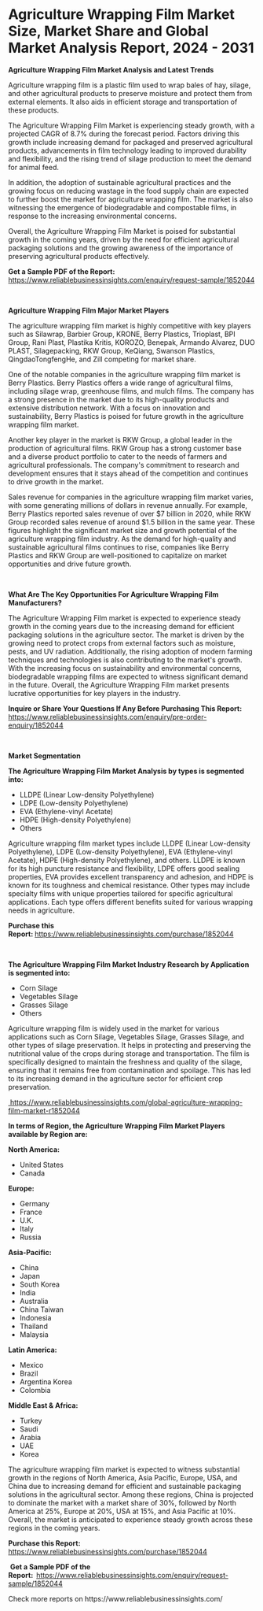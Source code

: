 <p><h1>Agriculture Wrapping Film Market Size, Market Share and Global Market Analysis Report, 2024 - 2031</h1></p><p><strong>Agriculture Wrapping Film Market Analysis and Latest Trends</strong></p>
<p><p>Agriculture wrapping film is a plastic film used to wrap bales of hay, silage, and other agricultural products to preserve moisture and protect them from external elements. It also aids in efficient storage and transportation of these products.</p><p>The Agriculture Wrapping Film Market is experiencing steady growth, with a projected CAGR of 8.7% during the forecast period. Factors driving this growth include increasing demand for packaged and preserved agricultural products, advancements in film technology leading to improved durability and flexibility, and the rising trend of silage production to meet the demand for animal feed.</p><p>In addition, the adoption of sustainable agricultural practices and the growing focus on reducing wastage in the food supply chain are expected to further boost the market for agriculture wrapping film. The market is also witnessing the emergence of biodegradable and compostable films, in response to the increasing environmental concerns.</p><p>Overall, the Agriculture Wrapping Film Market is poised for substantial growth in the coming years, driven by the need for efficient agricultural packaging solutions and the growing awareness of the importance of preserving agricultural products effectively.</p></p>
<p><strong>Get a Sample PDF of the Report:&nbsp;</strong> <a href="https://www.reliablebusinessinsights.com/enquiry/request-sample/1852044">https://www.reliablebusinessinsights.com/enquiry/request-sample/1852044</a></p>
<p>&nbsp;</p>
<p><strong>Agriculture Wrapping Film Major Market Players</strong></p>
<p><p>The agriculture wrapping film market is highly competitive with key players such as Silawrap, Barbier Group, KRONE, Berry Plastics, Trioplast, BPI Group, Rani Plast, Plastika Kritis, KOROZO, Benepak, Armando Alvarez, DUO PLAST, Silagepacking, RKW Group, KeQiang, Swanson Plastics, QingdaoTongfengHe, and Zill competing for market share.</p><p>One of the notable companies in the agriculture wrapping film market is Berry Plastics. Berry Plastics offers a wide range of agricultural films, including silage wrap, greenhouse films, and mulch films. The company has a strong presence in the market due to its high-quality products and extensive distribution network. With a focus on innovation and sustainability, Berry Plastics is poised for future growth in the agriculture wrapping film market.</p><p>Another key player in the market is RKW Group, a global leader in the production of agricultural films. RKW Group has a strong customer base and a diverse product portfolio to cater to the needs of farmers and agricultural professionals. The company's commitment to research and development ensures that it stays ahead of the competition and continues to drive growth in the market.</p><p>Sales revenue for companies in the agriculture wrapping film market varies, with some generating millions of dollars in revenue annually. For example, Berry Plastics reported sales revenue of over $7 billion in 2020, while RKW Group recorded sales revenue of around $1.5 billion in the same year. These figures highlight the significant market size and growth potential of the agriculture wrapping film industry. As the demand for high-quality and sustainable agricultural films continues to rise, companies like Berry Plastics and RKW Group are well-positioned to capitalize on market opportunities and drive future growth.</p></p>
<p>&nbsp;</p>
<p><strong>What Are The Key Opportunities For Agriculture Wrapping Film Manufacturers?</strong></p>
<p><p>The Agriculture Wrapping Film market is expected to experience steady growth in the coming years due to the increasing demand for efficient packaging solutions in the agriculture sector. The market is driven by the growing need to protect crops from external factors such as moisture, pests, and UV radiation. Additionally, the rising adoption of modern farming techniques and technologies is also contributing to the market's growth. With the increasing focus on sustainability and environmental concerns, biodegradable wrapping films are expected to witness significant demand in the future. Overall, the Agriculture Wrapping Film market presents lucrative opportunities for key players in the industry.</p></p>
<p><strong>Inquire or Share Your Questions If Any Before Purchasing This Report:</strong> <a href="https://www.reliablebusinessinsights.com/enquiry/pre-order-enquiry/1852044">https://www.reliablebusinessinsights.com/enquiry/pre-order-enquiry/1852044</a></p>
<p>&nbsp;</p>
<p><strong>Market Segmentation</strong></p>
<p><strong>The Agriculture Wrapping Film Market Analysis by types is segmented into:</strong></p>
<p><ul><li>LLDPE (Linear Low-density Polyethylene)</li><li>LDPE (Low-density Polyethylene)</li><li>EVA (Ethylene-vinyl Acetate)</li><li>HDPE (High-density Polyethylene)</li><li>Others</li></ul></p>
<p><p>Agriculture wrapping film market types include LLDPE (Linear Low-density Polyethylene), LDPE (Low-density Polyethylene), EVA (Ethylene-vinyl Acetate), HDPE (High-density Polyethylene), and others. LLDPE is known for its high puncture resistance and flexibility, LDPE offers good sealing properties, EVA provides excellent transparency and adhesion, and HDPE is known for its toughness and chemical resistance. Other types may include specialty films with unique properties tailored for specific agricultural applications. Each type offers different benefits suited for various wrapping needs in agriculture.</p></p>
<p><strong>Purchase this Report:&nbsp;</strong><a href="https://www.reliablebusinessinsights.com/purchase/1852044">https://www.reliablebusinessinsights.com/purchase/1852044</a></p>
<p>&nbsp;</p>
<p><strong>The Agriculture Wrapping Film Market Industry Research by Application is segmented into:</strong></p>
<p><ul><li>Corn Silage</li><li>Vegetables Silage</li><li>Grasses Silage</li><li>Others</li></ul></p>
<p><p>Agriculture wrapping film is widely used in the market for various applications such as Corn Silage, Vegetables Silage, Grasses Silage, and other types of silage preservation. It helps in protecting and preserving the nutritional value of the crops during storage and transportation. The film is specifically designed to maintain the freshness and quality of the silage, ensuring that it remains free from contamination and spoilage. This has led to its increasing demand in the agriculture sector for efficient crop preservation.</p></p>
<p><a href="https://www.reliablebusinessinsights.com/global-agriculture-wrapping-film-market-r1852044">&nbsp;https://www.reliablebusinessinsights.com/global-agriculture-wrapping-film-market-r1852044</a></p>
<p><strong>In terms of Region, the Agriculture Wrapping Film Market Players available by Region are:</strong></p>
<p>
    <p> <strong> North America: </strong>
        <ul>
            <li>United States</li>
            <li>Canada</li>
        </ul>
        </p> 
    <p> <strong> Europe: </strong>
        <ul>
            <li>Germany</li>
            <li>France</li>
            <li>U.K.</li>
            <li>Italy</li>
            <li>Russia</li>
        </ul>
        </p> 
    <p> <strong> Asia-Pacific: </strong>
        <ul>
            <li>China</li>
            <li>Japan</li>
            <li>South Korea</li>
            <li>India</li>
            <li>Australia</li>
            <li>China Taiwan</li>
            <li>Indonesia</li>
            <li>Thailand</li>
            <li>Malaysia</li>
        </ul>
        </p> 
    <p> <strong> Latin America: </strong>
        <ul>
            <li>Mexico</li>
            <li>Brazil</li>
            <li>Argentina Korea</li>
            <li>Colombia</li>
        </ul>
        </p> 
    <p> <strong> Middle East & Africa: </strong>
        <ul>
            <li>Turkey</li>
            <li>Saudi</li>
            <li>Arabia</li>
            <li>UAE</li>
            <li>Korea</li>
        </ul>
    </p>
    </p>
<p><p>The agriculture wrapping film market is expected to witness substantial growth in the regions of North America, Asia Pacific, Europe, USA, and China due to increasing demand for efficient and sustainable packaging solutions in the agricultural sector. Among these regions, China is projected to dominate the market with a market share of 30%, followed by North America at 25%, Europe at 20%, USA at 15%, and Asia Pacific at 10%. Overall, the market is anticipated to experience steady growth across these regions in the coming years.</p></p>
<p><strong>Purchase this Report: </strong><a href="https://www.reliablebusinessinsights.com/purchase/1852044">https://www.reliablebusinessinsights.com/purchase/1852044</a></p>
<p>&nbsp;<strong>Get a Sample PDF of the Report:&nbsp;&nbsp;</strong><a href="https://www.reliablebusinessinsights.com/enquiry/request-sample/1852044">https://www.reliablebusinessinsights.com/enquiry/request-sample/1852044</a></p>
<p><strong></strong></p>
<p>Check more reports on https://www.reliablebusinessinsights.com/</p>